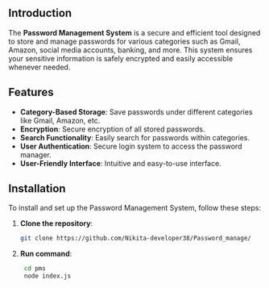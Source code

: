 ## Introduction
The **Password Management System** is a secure and efficient tool designed to store and manage passwords for various categories such as Gmail, Amazon, social media accounts, banking, and more. This system ensures your sensitive information is safely encrypted and easily accessible whenever needed.

## Features
- **Category-Based Storage**: Save passwords under different categories like Gmail, Amazon, etc.
- **Encryption**: Secure encryption of all stored passwords.
- **Search Functionality**: Easily search for passwords within categories.
- **User Authentication**: Secure login system to access the password manager.
- **User-Friendly Interface**: Intuitive and easy-to-use interface.

## Installation
To install and set up the Password Management System, follow these steps:

1. **Clone the repository**:
   ```bash
   git clone https://github.com/Nikita-developer38/Password_manage/
   
2. **Run command**:
   ```bash
    cd pms
    node index.js
   
